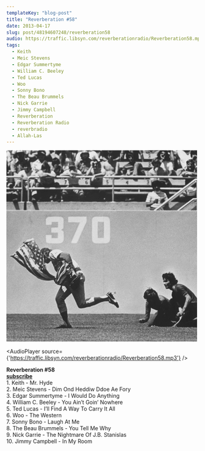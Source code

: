```yaml
---
templateKey: "blog-post"
title: "Reverberation #58"
date: 2013-04-17
slug: post/48194607248/reverberation58
audio: https://traffic.libsyn.com/reverberationradio/Reverberation58.mp3
tags:
  - Keith
  - Meic Stevens
  - Edgar Summertyme
  - William C. Beeley
  - Ted Lucas
  - Woo
  - Sonny Bono
  - The Beau Brummels
  - Nick Garrie
  - Jimmy Campbell
  - Reverberation
  - Reverberation Radio
  - reverbradio
  - Allah-Las
---
```


![Reverberation #58](../images/7581486c6ee20d0c6814213484a28bcfee5904f0ba988b8295e66127ce6c2eb6.jpg)

<AudioPlayer source={'https://traffic.libsyn.com/reverberationradio/Reverberation58.mp3'} />

<p><strong>Reverberation #58<br /></strong><strong><a href="https://itunes.apple.com/us/podcast/reverberation-radio/id520739212?ign-mpt=uo%3D4" title="subscribe" target="_blank">subscribe</a></strong><br />1. Keith - Mr. Hyde<br />2. Meic Stevens - Dim Ond Heddiw Ddoe Ae Fory<br />3. Edgar Summertyme - I Would Do Anything<br />4. William C. Beeley - You Ain&rsquo;t Goin&rsquo; Nowhere<br />5. Ted Lucas - I&rsquo;ll Find A Way To Carry It All<br />6. Woo - The Western<br />7. Sonny Bono - Laugh At Me<br />8. The Beau Brummels - You Tell Me Why<br />9. Nick Garrie - The Nightmare Of J.B. Stanislas<br />10. Jimmy Campbell - In My Room</p>
